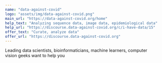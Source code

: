 ```yaml
---
name: "data-against-covid"
logo: "assets/img/data-against-covid.png"
main_url: "https://data-against-covid.org/home"
help_text: "Analyzing sequence data, image data, epidemiological data"
help_url: "https://discourse.data-against-covid.org/c/i-have-data/15"
offer_text: "Curate, analyze data"
offer_url: "https://discourse.data-against-covid.org"
---
```


Leading data scientists, bioinformaticians, machine learners, computer vision geeks want to help you